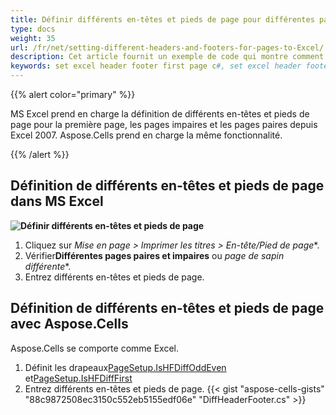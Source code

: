 ```yaml
---
title: Définir différents en-têtes et pieds de page pour différentes pages
type: docs
weight: 35
url: /fr/net/setting-different-headers-and-footers-for-pages-to-Excel/
description: Cet article fournit un exemple de code qui montre comment définir par programmation divers en-têtes et pieds de page des paramètres de mise en page de la feuille de calcul Excel à l'aide de la bibliothèque .NET et .NET API. Vous pouvez définir les en-têtes et les pieds de page pour la première page, les pages impaires et les pages paires.
keywords: set excel header footer first page c#, set excel header footer odd pages c#, set excel header footer even pages c#
---
```

{{% alert color="primary" %}}

MS Excel prend en charge la définition de différents en-têtes et pieds de page pour la première page, les pages impaires et les pages paires depuis Excel 2007.
Aspose.Cells prend en charge la même fonctionnalité.

{{% /alert %}}

##  **Définition de différents en-têtes et pieds de page dans MS Excel**

**![Définir différents en-têtes et pieds de page](difpage.png)**

1. Cliquez sur *Mise en page > Imprimer les titres > En-tête/Pied de page**.
1.  Vérifier**Différentes pages paires et impaires** ou *page de sapin différente**.
1. Entrez différents en-têtes et pieds de page.

##  **Définition de différents en-têtes et pieds de page avec Aspose.Cells**

Aspose.Cells se comporte comme Excel.
1.  Définit les drapeaux[PageSetup.IsHFDiffOddEven](https://reference.aspose.com/cells/net/aspose.cells/pagesetup/ishfdiffoddeven/) et[PageSetup.IsHFDiffFirst](https://reference.aspose.com/cells/net/aspose.cells/pagesetup/IsHFDiffFirst/) 
1. Entrez différents en-têtes et pieds de page.
{{< gist "aspose-cells-gists" "88c9872508ec3150c552eb5155edf06e" "DiffHeaderFooter.cs" >}}
